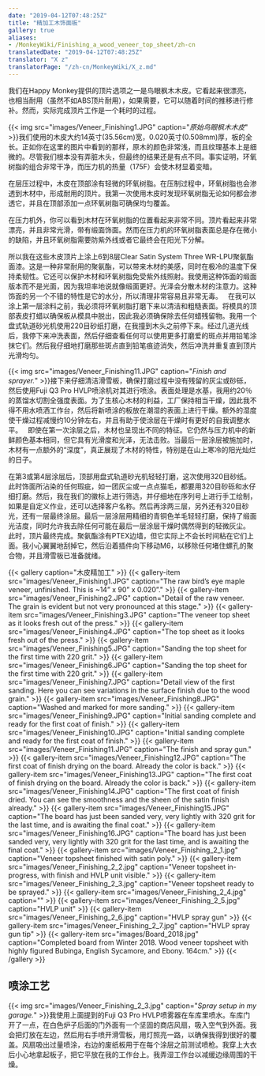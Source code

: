 ```yaml
---
date: "2019-04-12T07:48:25Z"
title: "精加工木饰面板"
gallery: true
aliases:
- /MonkeyWiki/Finishing_a_wood_veneer_top_sheet/zh-cn
translatedDate: "2019-04-12T07:48:25Z"
translator: "X z"
translatorPage: "/zh-cn/MonkeyWiki/X_z.md"
---
```

我们在Happy Monkey提供的顶片选项之一是鸟眼枫木木皮。它看起来很漂亮，也相当耐用（虽然不如ABS顶片耐用），如果需要，它可以随着时间的推移进行修补。然而，实际完成顶片工作是一个耗时的过程。

{{< img src="images/Veneer_Finishing1.JPG" caption="_原始鸟眼枫木木皮_" >}}我们使用的木皮大约14英寸(35.56cm)宽，0.020英寸(0.508mm)厚，板的全长。正如你在这里的图片中看到的那样，原木的颜色非常浅，而且纹理基本上是细微的。尽管我们根本没有弄脏木头，但最终的结果还是有点不同。事实证明，环氧树脂的组合非常干净，而压力机的热量（175F）会使木材显着变暗。

在层压过程中，木皮在顶部涂有轻微的环氧树脂。在压制过程中，环氧树脂也会渗透到木材中，形成耐用的顶片。我第一次使用木皮时发现环氧树脂无论如何都会渗透它，并且在顶部添加一点环氧树脂可确保均匀覆盖。

在压力机外，你可以看到木材在环氧树脂的位置看起来非常不同。顶片看起来非常漂亮，并且非常光滑，带有缎面饰面。然而在压力机的环氧树脂表面总是存在微小的缺陷，并且环氧树脂需要防紫外线或者它最终会在阳光下分解。

所以我在这些木皮顶片上涂上6到8层Clear Satin System Three WR-LPU聚氨酯面漆。这是一种非常耐用的聚氨酯，可以带来木材的美感，同时在极冷的温度下保持柔韧性。它还可以保护木材和环氧树脂免受紫外线照射。我使用这种饰面的缎面版本而不是光面，因为我坦率地说就像缎面更好。光泽会分散木材的注意力。这种饰面的另一个不错的特性是它的水分，所以清理非常容易且非常无毒。
 
在我可以涂上第一层涂料之前，我必须将环氧树脂打磨下来以清洁和粗糙表面。将模具的顶部表皮打蜡以确保板从模具中脱出，因此我必须确保除去任何蜡残留物。我用一个盘式轨道砂光机使用220目砂纸打磨，在我撞到木头之前停下来。经过几道光线后，我停下来冲洗表面，然后仔细查看任何可以使用更多打磨爱的斑点并用铅笔涂抹它们。然后我仔细地打磨那些斑点直到铅笔痕迹消失，然后冲洗并重复直到顶片光滑均匀。

{{< img src="images/Veneer_Finishing11.JPG" caption="_Finish and sprayer._" >}}接下来仔细清洁滑雪板，确保打磨过程中没有残留的灰尘或砂砾，然后使用Fuji Q3 Pro HVLP喷涂机对其进行喷涂。表面处理是水基，我用约20％的蒸馏水切割全强度表面。为了生核心木材的利益，工厂保持相当干燥，因此我不得不用水喷洒工作台，然后将新喷涂的板放在潮湿的表面上进行干燥。额外的湿度使干燥过程减慢约10分钟左右，并且有助于使涂层在干燥时有更好的自我调整水平。
 
即使在第一次涂层之后，木材也呈现出不同的特征。它仍然与压力机中的新鲜颜色基本相同，但它具有光滑度和光泽，无法击败。当最后一层涂层被施加时，木材有一点额外的“深度”，真正展现了木材的特性，特别是在山上寒冷的阳光灿烂的日子。

在第3或第4层涂层后，顶部用盘式轨道砂光机轻轻打磨，这次使用320目砂纸。此时饰面所沾染的任何瑕疵，如一团灰尘或一点点猫毛，都要用320目砂砾和水仔细打磨。然后，我在我们的徽标上进行筛选，并仔细地在序列号上进行手工绘制，如果是自定义作业，还可以选择客户名称。然后再涂两三层，另外还有320目砂光，还有一层最终涂层。最后一层涂层用精细的青铜色羊毛轻轻打磨，保持了缎面光洁度，同时允许我去除任何可能在最后一层涂层干燥时偶然得到的轻微灰尘。
 
此时，顶片最终完成。聚氨酯涂有PTEX边墙，但它实际上不会长时间粘在它们上面。我小心翼翼地刮掉它，然后沿着插件向下移动M6，以移除任何堵住螺孔的聚合物，并且滑雪板已准备就绪。

{{< gallery  caption="木皮精加工" >}}
{{< gallery-item src="images/Veneer_Finishing1.JPG" caption="The raw bird’s eye maple veneer, unfinished. This is ~14” x 90” x 0.020”." >}}
{{< gallery-item src="images/Veneer_Finishing2.JPG" caption="Detail of the raw veneer. The grain is evident but not very pronounced at this stage." >}}
{{< gallery-item src="images/Veneer_Finishing3.JPG" caption="The veneer top sheet as it looks fresh out of the press." >}}
{{< gallery-item src="images/Veneer_Finishing4.JPG" caption="The top sheet as it looks fresh out of the press." >}}
{{< gallery-item src="images/Veneer_Finishing5.JPG" caption="Sanding the top sheet for the first time with 220 grit." >}}
{{< gallery-item src="images/Veneer_Finishing6.JPG" caption="Sanding the top sheet for the first time with 220 grit." >}}
{{< gallery-item src="images/Veneer_Finishing7.JPG" caption="Detail view of the first sanding. Here you can see variations in the surface finish due to the wood grain." >}}
{{< gallery-item src="images/Veneer_Finishing8.JPG" caption="Washed and marked for more sanding." >}}
{{< gallery-item src="images/Veneer_Finishing9.JPG" caption="Initial sanding complete and ready for the first coat of finish." >}}
{{< gallery-item src="images/Veneer_Finishing10.JPG" caption="Initial sanding complete and ready for the first coat of finish." >}}
{{< gallery-item src="images/Veneer_Finishing11.JPG" caption="The finish and spray gun." >}}
{{< gallery-item src="images/Veneer_Finishing12.JPG" caption="The first coat of finish drying on the board. Already the color is back." >}}
{{< gallery-item src="images/Veneer_Finishing13.JPG" caption="The first coat of finish drying on the board. Already the color is back." >}}
{{< gallery-item src="images/Veneer_Finishing14.JPG" caption="The first coat of finish dried. You can see the smoothness and the sheen of the satin finish already." >}}
{{< gallery-item src="images/Veneer_Finishing15.JPG" caption="The board has just been sanded very, very lightly with 320 grit for the last time, and is awaiting the final coat." >}}
{{< gallery-item src="images/Veneer_Finishing16.JPG" caption="The board has just been sanded very, very lightly with 320 grit for the last time, and is awaiting the final coat." >}}
{{< gallery-item src="images/Veneer_Finishing_2_1.jpg" caption="Veneer topsheet finished with satin poly." >}}
{{< gallery-item src="images/Veneer_Finishing_2_2.jpg" caption="Veneer topsheet in-progress, with finish and HVLP unit visible." >}}
{{< gallery-item src="images/Veneer_Finishing_2_3.jpg" caption="Veneer topsheet ready to be sprayed." >}}
{{< gallery-item src="images/Veneer_Finishing_2_4.jpg" caption="" >}}
{{< gallery-item src="images/Veneer_Finishing_2_5.jpg" caption="HVLP unit" >}}
{{< gallery-item src="images/Veneer_Finishing_2_6.jpg" caption="HVLP spray gun" >}}
{{< gallery-item src="images/Veneer_Finishing_2_7.jpg" caption="HVLP spray gun tip" >}}
{{< gallery-item src="images/Board_2018.jpg" caption="Completed board from Winter 2018. Wood veneer topsheet with highly figured Bubinga, English Sycamore, and Ebony. 164cm." >}}
{{< /gallery >}}


## 喷涂工艺

{{< img src="images/Veneer_Finishing_2_3.jpg" caption="_Spray setup in my garage._" >}}我使用上面提到的Fuji Q3 Pro HVLP喷雾器在车库里喷水。车库门开了一点，在白色炉子后面的门外面有一个坚固的商店风扇，吸入空气到外面。我会把灯放在左边，然后用右手喷开滑雪板，用灯照亮一路，以确保我得到很好的覆盖。风扇吸出过量喷涂，右边的废纸板用于在每个涂层之前测试喷枪。我穿上大衣后小心地拿起板子，把它平放在我的工作台上。我弄湿工作台以减缓边缘周围的干燥。



